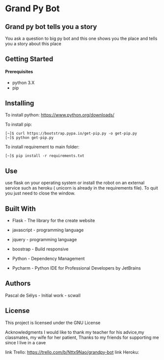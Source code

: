 # Grand Py Bot

Grand py bot tells you a story
------------------------
You ask a question to big py bot and this one shows you the place and tells you a story about this place

Getting Started
------------------

#### Prerequisites
+ python 3.X
+ pip


Installing
------------------
To install python: https://www.python.org/downloads/

To install pip:
```
[~]$ curl https://bootstrap.pypa.io/get-pip.py -o get-pip.py
[~]$ python get-pip.py
```
To install requirement to main folder:
```
[~]$ pip install -r requirements.txt
```

Use
--------------
use flask on your operating system or install the robot on an external service such as heroku ( unicorn is already in the requirements file). To quit you just need to close the window.

Built With
----------
+ Flask - The library for the create website
+ javascript - programming language
+ jquery - programming language
+ boostrap -  Build responsive
+ Python - Dependency Management

+ Pycharm -  Python IDE for Professional Developers by JetBrains


Authors
-------
Pascal de Sélys - Initial work - scwall


License
-------

This project is licensed under the GNU License

Acknowledgments
I would like to thank my teacher for his advice,my classmates, my wife for her patient, Thanks to my friends for supporting me since I live in a cave 

link Trello: https://trello.com/b/Nttx9Nao/grandpy-bot
link Heroku: 
